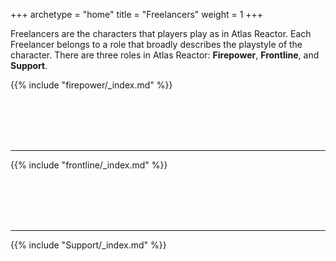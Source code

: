 +++
archetype = "home"
title = "Freelancers"
weight = 1
+++

Freelancers are the characters that players play as in Atlas Reactor. Each Freelancer belongs to a role that broadly describes the playstyle of the character. There are three roles in Atlas Reactor: **Firepower**, **Frontline**, and **Support**.

{{% include "firepower/_index.md" %}}

<br><br><br><br>

---

{{% include "frontline/_index.md" %}}

<br><br><br><br>

---

{{% include "Support/_index.md" %}}

<br><br><br><br>
